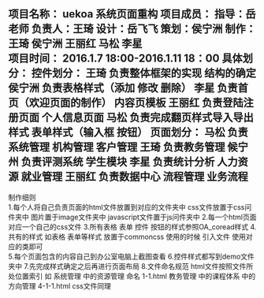 ﻿项目名称：
    uekoa 系统页面重构
项目成员：
    指导：岳老师
    负责人：王琦
    设计：岳飞飞
    策划：侯宁洲
    制作：王琦 侯宁洲 王丽红 马松 李星   
项目时间：
   2016.1.7 18:00-2016.1.11 18：00
具体划分：
  控件划分：
  王琦 负责整体框架的实现 结构的确定 
  侯宁洲 负责表格样式（添加 修改 删除）
  李星 负责首页（欢迎页面的制作） 内容页模板
  王丽红 负责登陆注册页面 个人信息页面
  马松 负责完成翻页样式导入导出样式 表单样式（输入框 按钮）
  页面划分：
  马松 负责系统管理 机构管理 客户管理
  王琦 负责教务管理
  候宁州 负责评测系统 学生模块
  李星 负责统计分析 人力资源 就业管理
  王丽红 负责数据中心 流程管理 业务流程 
 -------------------------------------------- 
制作细则  
  1.每个人将自己负责页面的html文件放置到对应的文件夹中 css文件放置于css问件夹中 图片置于image文件夹中 javascript文件置于js问件夹中 
  2.每一个html页面对应一个自己的css文件
  3.所有表格 表单 控件 按钮的样式参照OA_coread样式
  4.共有的样式 如表格 表单等样式 放置于commoncss 使用的时候 引入文件 使用对应的类即可  
  5.每个页面包含的内容自己到办公室电脑上截图查看
  6.控件样式都写到demo文件夹中
  7.先完成样式确定之后再进行页面布局
  8.文件命名规范
   html文件按照文件所处位置索引 如 系统管理 中的资源管理 命名
  1-1.html  教务管理 中的课程体系 中的 方向管理 4-1-1.html css文件同理
   
  
   



        